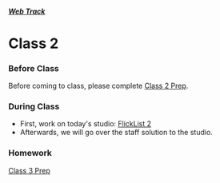 ##### [Web Track](../..)

# Class 2

### Before Class
Before coming to class, please complete [Class 2 Prep](../class2-prep).

### During Class
* First, work on today's studio: [FlickList 2](../studios/flicklist-2)
* Afterwards, we will go over the staff solution to the studio.

### Homework
[Class 3 Prep](../class3-prep)
